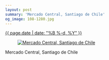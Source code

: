 ```yaml
---
layout: post
summary: 'Mercado Central, Santiago de Chile'
og_image: 108-1280.jpg
---
```


<p>
 <time>
  <a href="/108">
   {{ page.date | date: "%B %-d, %Y" }}
  </a>
 </time>
 <a href="/108">
  <figure data-taken="10/19/2013">
   <img alt="Mercado Central, Santiago de Chile" sizes="(min-width: 700px) 50vw, calc(100vw - 2rem)" src="{{ site.assets_url }}/108-640.jpg" srcset="{{ site.assets_url }}/108-1280.jpg 1280w, {{ site.assets_url }}/108-960.jpg 960w, {{ site.assets_url }}/108-640.jpg 640w, {{ site.assets_url }}/108-320.jpg 320w"/>
  </figure>
 </a>
 <span>
  Mercado Central, Santiago de Chile
 </span>
</p>

